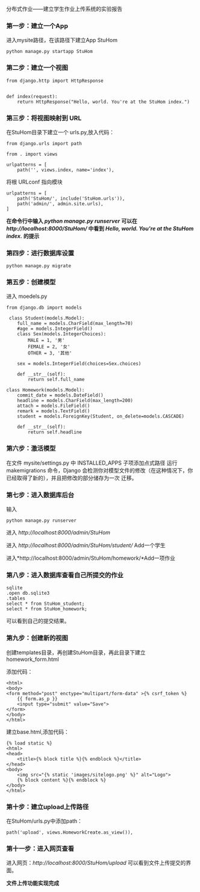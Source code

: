分布式作业——建立学生作业上传系统的实验报告

### 第一步：建立一个App
进入mysite路径，在该路径下建立App StuHom
```
python manage.py startapp StuHom
```

### 第二步：建立一个视图
```
from django.http import HttpResponse


def index(request):
    return HttpResponse("Hello, world. You're at the StuHom index.")
```

### 第三步：将视图映射到 URL
在StuHom目录下建立一个 urls.py,放入代码：
```
from django.urls import path

from . import views

urlpatterns = [
    path('', views.index, name='index'),
```

将根 URLconf 指向模块

```
urlpatterns = [
    path('StuHom/', include('StuHom.urls')),
    path('admin/', admin.site.urls),
]
```

**在命令行中输入 *python manage.py runserver***
**可以在  *http://localhost:8000/StuHom/*  中看到  *Hello, world. You're at the StuHom index.* 的提示**

### 第四步：进行数据库设置
```
python manage.py migrate
```

### 第五步：创建模型
进入 moedels.py

```
from django.db import models

 class Student(models.Model):
    full_name = models.CharField(max_length=70)
    #age = models.IntegerField()
    class Sex(models.IntegerChoices):
        MALE = 1, '男'
        FEMALE = 2, '女'
        OTHER = 3, '其他'

    sex = models.IntegerField(choices=Sex.choices)

    def __str__(self):
        return self.full_name

class Homework(models.Model):
    commit_date = models.DateField()
    headline = models.CharField(max_length=200)
    attach = models.FileField()
    remark = models.TextField()
    student = models.ForeignKey(Student, on_delete=models.CASCADE)

    def __str__(self):
        return self.headline
```

### 第六步：激活模型
在文件 mysite/settings.py 中 INSTALLED_APPS 子项添加点式路径
运行 makemigrations 命令，Django 会检测你对模型文件的修改（在这种情况下，你已经取得了新的），并且把修改的部分储存为一次 迁移。

### 第七步：进入数据库后台
输入 
```
python manage.py runserver
```
 进入 *http://localhost:8000/admin/StuHom*

进入 *http://localhost:8000/admin/StuHom/student/* Add一个学生

进入*http://localhost:8000/admin/StuHom/homework/*Add一项作业

### 第八步：进入数据库查看自己所提交的作业

```
sqlite
.open db.sqlite3
.tables
select * from StuHom_student;
select * from StuHom_homework;
```
可以看到自己的提交结果。

### 第九步：创建新的视图

创建templates目录，再创建StuHom目录，再此目录下建立homework_form.html

添加代码：
```
<html>
<body>
<form method="post" enctype="multipart/form-data" >{% csrf_token %}
    {{ form.as_p }}
    <input type="submit" value="Save">
</form>
</body>
</html>
```
建立base.html,添加代码：
```
{% load static %}
<html>
<head>
    <title>{% block title %}{% endblock %}</title>
</head>
<body>
    <img src="{% static 'images/sitelogo.png' %}" alt="Logo">
    {% block content %}{% endblock %}
</body>
</html>
```

### 第十步：建立upload上传路径
在StuHom/urls.py中添加path：
```
path('upload', views.HomeworkCreate.as_view()),
```
### 第十一步：进入网页查看
进入网页：*http://localhost:8000/StuHom/upload*
可以看到文件上传提交的界面。

**文件上传功能实现完成**